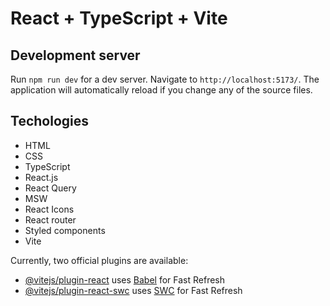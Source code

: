 # React + TypeScript + Vite

## Development server

Run `npm run dev` for a dev server. Navigate to `http://localhost:5173/`. The application will automatically reload if you change any of the source files.

## Techologies

- HTML
- CSS
- TypeScript
- React.js
- React Query
- MSW
- React Icons
- React router
- Styled components
- Vite

Currently, two official plugins are available:

- [@vitejs/plugin-react](https://github.com/vitejs/vite-plugin-react/blob/main/packages/plugin-react/README.md) uses [Babel](https://babeljs.io/) for Fast Refresh
- [@vitejs/plugin-react-swc](https://github.com/vitejs/vite-plugin-react-swc) uses [SWC](https://swc.rs/) for Fast Refresh
